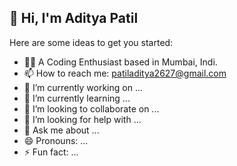 ## 👋 Hi, I'm Aditya Patil

Here are some ideas to get you started:
- 👨‍💻 A Coding Enthusiast based in Mumbai, Indi.
- 📫 How to reach me: [patiladitya2627@gmail.com](mailto:patiladitya2627@gmail.com)
- 🔭 I’m currently working on ...
- 🌱 I’m currently learning ...
- 👯 I’m looking to collaborate on ...
- 🤔 I’m looking for help with ...
- 💬 Ask me about ...
- 😄 Pronouns: ...
- ⚡ Fun fact: ...

